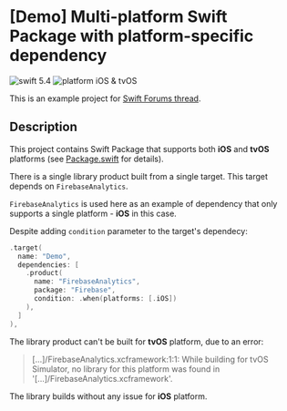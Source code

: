 # [Demo] Multi-platform Swift Package with platform-specific dependency

![swift 5.4](https://img.shields.io/badge/swift-5.4-orange.svg)
![platform iOS & tvOS](https://img.shields.io/badge/platform-iOS%20%7C%20tvOS-blue)

This is an example project for [Swift Forums thread](https://forums.swift.org/t/adding-platform-specific-dependency-to-multi-platform-swift-package/49645).

## Description

This project contains Swift Package that supports both **iOS** and **tvOS** platforms (see [Package.swift](Package.swift) for details).

There is a single library product built from a single target. This target depends on `FirebaseAnalytics`. 

`FirebaseAnalytics` is used here as an example of dependency that only supports a single platform - **iOS** in this case.

Despite adding `condition` parameter to the target's dependecy:

```swift
.target(
  name: "Demo",
  dependencies: [
    .product(
      name: "FirebaseAnalytics",
      package: "Firebase",
      condition: .when(platforms: [.iOS])
    ),
  ]
),
```

The library product can't be built for **tvOS** platform, due to an error:

> [...]/FirebaseAnalytics.xcframework:1:1: While building for tvOS Simulator, no library for this platform was found in '[...]/FirebaseAnalytics.xcframework'.

The library builds without any issue for **iOS** platform.
